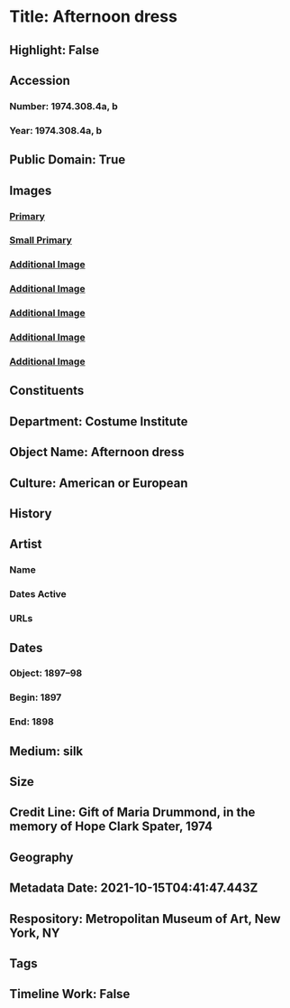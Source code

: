 # Title: Afternoon dress
## Highlight: False
## Accession
### Number: 1974.308.4a, b
### Year: 1974.308.4a, b
## Public Domain: True
## Images
### [Primary](https://images.metmuseum.org/CRDImages/ci/original/1974.308.4ab_F.jpg)
### [Small Primary](https://images.metmuseum.org/CRDImages/ci/web-large/1974.308.4ab_F.jpg)
### [Additional Image](https://images.metmuseum.org/CRDImages/ci/original/1974.308.4ab_S.jpg)
### [Additional Image](https://images.metmuseum.org/CRDImages/ci/original/1974.308.4ab_TQR.jpg)
### [Additional Image](https://images.metmuseum.org/CRDImages/ci/original/1974.308.4ab_B.jpg)
### [Additional Image](https://images.metmuseum.org/CRDImages/ci/original/1974.308.4ab_d.jpg)
### [Additional Image](https://images.metmuseum.org/CRDImages/ci/original/1974.308.4b_d.jpg)
## Constituents
## Department: Costume Institute
## Object Name: Afternoon dress
## Culture: American or European
## History
## Artist
### Name
### Dates Active
### URLs
## Dates
### Object: 1897–98
### Begin: 1897
### End: 1898
## Medium: silk
## Size
## Credit Line: Gift of Maria Drummond, in the memory of Hope Clark Spater, 1974
## Geography
## Metadata Date: 2021-10-15T04:41:47.443Z
## Respository: Metropolitan Museum of Art, New York, NY
## Tags
## Timeline Work: False